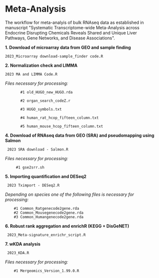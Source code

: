 # Meta-Analysis

The workflow for meta-analyis of bulk RNAseq data as established in manuscript "Systematic Transcriptome-wide Meta-Analysis across Endocrine Disrupting Chemicals Reveals Shared and Unique Liver Pathways, Gene Networks, and Disease Associations".


__1. Download of microarray data from GEO and sample finding__  

    2023_Microarray download-sample_finder code.R

__2. Normalization check and LIMMA__

    2023 MA and LIMMA Code.R

   _Files necessary for processing:_

           #1 old_HUGO_new_HUGO.rda

           #2 organ_search_codeZ.r

           #3 HUGO_symbols.txt

           #4 human_rat_hcop_fifteen_column.txt

           #5 human_mouse_hcop_fifteen_column.txt
           
__4. Download of RNAseq data from GEO (SRA) and pseudomapping using Salmon__

     2023 SRA download - Salmon.R

_Files necessary for processing:_

         #1 gse2srr.sh

__5. Importing quantification and DESeq2__

     2023 Tximport - DESeq2.R
     
_Depending on species one of the following files is necessary for processing:_

        #1 Common_Ratgenecode2gene.rda
        #2 Common_Mousegenecode2gene.rda
        #3 Common_Humangenecode2gene.rda
        
__6. Robust rank aggregation and enrichR (KEGG + DisGeNET)__

     2023_Meta-signature_enrichr_script.R

__7. wKDA analysis__

     2023_KDA.R
     
_Files necessary for processing:_

        #1 Mergeomics_Version_1.99.0.R 
   
